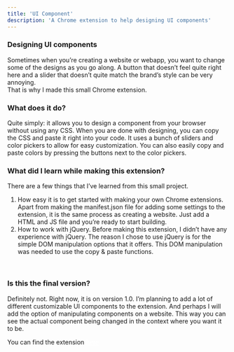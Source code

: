 ```yaml
---
title: 'UI Component'
description: 'A Chrome extension to help designing UI components'
---
```


### Designing UI components 
Sometimes when you’re creating a website or webapp, you want to change some of the designs as you go along. 
A button that doesn’t feel quite right here and a slider that doesn’t quite match the brand’s style can be very annoying.<br>
That is why I made this small Chrome extension. 
 
### What does it do? 
Quite simply: it allows you to design a component from your browser without using any CSS. 
When you are done with designing, you can copy the CSS and paste it right into your code. 
It uses a bunch of sliders and color pickers to allow for easy customization. 
You can also easily copy and paste colors by pressing the buttons next to the color pickers. 
 

### What did I learn while making this extension? 
There are a few things that I’ve learned from this small project.

<ol>
    <li>How easy it is to get started with making your own Chrome extensions. 
Apart from making the manifest.json file for adding some settings to the extension, it is the same process as creating a website. 
Just add a HTML and JS file and you’re ready to start building. </li>
    <li>How to work with jQuery. 
Before making this extension, I didn’t have any experience with jQuery. 
The reason I chose to use jQuery is for the simple DOM manipulation options that it offers. 
This DOM manipulation was needed to use the copy & paste functions.</li>
</ol>
<br>

### Is this the final version?
Definitely not. 
Right now, it is on version 1.0. 
I’m planning to add a lot of different customizable UI components to the extension. 
And perhaps I will add the option of manipulating components on a website. 
This way you can see the actual component being changed in the context where you want it to be.

You can find the extension <a href="https://chrome.google.com/webstore/detail/ui-component-creator/mlnbpchpagncgbmikclojpbibgjaindf?hl=en-US" style="color: white">here</a>